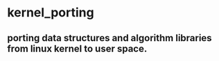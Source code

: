 # kernel_porting
## porting data structures and algorithm libraries from linux kernel to user space.
